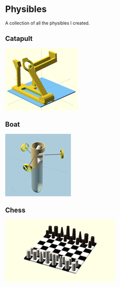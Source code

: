 # Physibles

A collection of all the physibles I created.


## Catapult

![Catapult](catapult/img/index.png)


## Boat

![Boat](boat/img/index.png)


## Chess

![Chess](chess/img/index.png)
